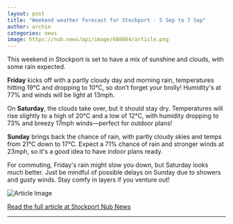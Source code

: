 ```yaml
---
layout: post
title: "Weekend weather forecast for Stockport - 5 Sep to 7 Sep"
author: archie
categories: news
image: https://nub.news/api/image/688664/article.png
---
```

This weekend in Stockport is set to have a mix of sunshine and clouds, with some rain expected. 

**Friday** kicks off with a partly cloudy day and morning rain, temperatures hitting 19°C and dropping to 10°C, so don’t forget your brolly! Humidity's at 77% and winds will be light at 13mph.

On **Saturday**, the clouds take over, but it should stay dry. Temperatures will rise slightly to a high of 20°C and a low of 12°C, with humidity dropping to 73% and breezy 17mph winds—perfect for outdoor plans!

**Sunday** brings back the chance of rain, with partly cloudy skies and temps from 21°C down to 17°C. Expect a 71% chance of rain and stronger winds at 23mph, so it's a good idea to have indoor plans ready.

For commuting, Friday's rain might slow you down, but Saturday looks much better. Just be mindful of possible delays on Sunday due to showers and gusty winds. Stay comfy in layers if you venture out!

![Article Image](https://nub.news/api/image/688664/article.png)

[Read the full article at Stockport Nub News](https://stockport.nub.news/news/weather-news/weekend-weather-forecast-for-stockport-5-sep-to-7-sep-270993)

---
